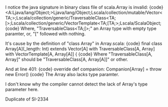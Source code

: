 I notice the java signature in binary class file of scala.Array is invalid:
{code}
<A:Ljava/lang/Object;>Ljava/lang/Object;Lscala/collection/mutable/Vector<TA;>;Lscala/collection/generic/TraversableClass<TA;[>;Lscala/collection/generic/VectorTemplate<TA;[TA;>;Lscala/ScalaObject;
{code}
Where, "TraversableClass<TA;[>;" an Array type with empty type paramter, or,  "[" followed with nothing.

It's cause by the definition of "class Array" in Array.scala:
{code}
final class Array[A](_length: Int) extends Vector[A] 
                                      with TraversableClass[A, Array]
                                      with VectorTemplate[A, Array[A]] {
{code}
Where "TraversableClass[A, Array]" should be "TraversableClass[A, Array[A]]" or other.

And at line 401:
{code}
  override def companion: Companion[Array] = throw new Error()
{code}
The Array also lacks type paramter.

I don't know why the compiler cannot detect the lack of Array's type parameter here.

Duplicate of SI-2334
